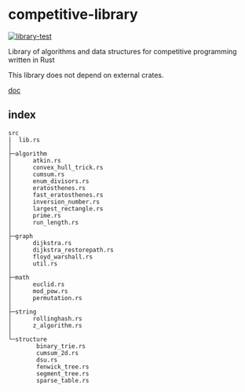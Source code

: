 # competitive-library
[![library-test](https://github.com/uesugi6111/competitive-library/actions/workflows/rust.yml/badge.svg)](https://github.com/uesugi6111/competitive-library/actions/workflows/rust.yml)  

Library of algorithms and data structures for competitive programming written in Rust

This library does not depend on external crates.



[doc](https://github.uesugi.app/competitive-library/doc/competitive_library/)

## index
```
src
│  lib.rs
│
├─algorithm
│      atkin.rs
│      convex_hull_trick.rs
│      cumsum.rs
│      enum_divisors.rs
│      eratosthenes.rs
│      fast_eratosthenes.rs
│      inversion_number.rs
│      largest_rectangle.rs
│      prime.rs
│      run_length.rs
│
├─graph
│      dijkstra.rs
│      dijkstra_restorepath.rs
│      floyd_warshall.rs
│      util.rs
│
├─math
│      euclid.rs
│      mod_pow.rs
│      permutation.rs
│
├─string
│      rollinghash.rs
│      z_algorithm.rs
│
└─structure
        binary_trie.rs
        cumsum_2d.rs
        dsu.rs
        fenwick_tree.rs
        segment_tree.rs
        sparse_table.rs
```
